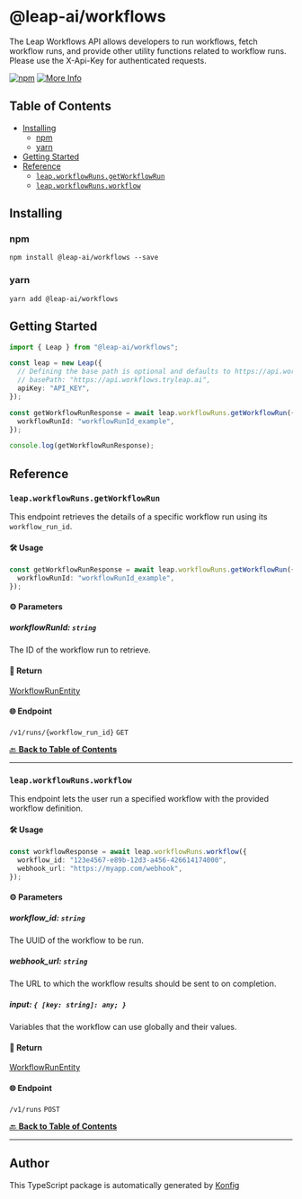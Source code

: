 # @leap-ai/workflows

The Leap Workflows API allows developers to run workflows, fetch workflow runs, and provide other utility functions related to workflow runs. Please use the X-Api-Key for authenticated requests.

[![npm](https://img.shields.io/badge/npm-v1.0.0-blue)](https://www.npmjs.com/package/@leap-ai/workflows/v/1.0.0)
[![More Info](https://img.shields.io/badge/More%20Info-Click%20Here-orange)](https://tryleap.ai/)

## Table of Contents

<!-- toc -->

- [Installing](#installing)
  * [npm](#npm)
  * [yarn](#yarn)
- [Getting Started](#getting-started)
- [Reference](#reference)
  * [`leap.workflowRuns.getWorkflowRun`](#leapworkflowrunsgetworkflowrun)
  * [`leap.workflowRuns.workflow`](#leapworkflowrunsworkflow)

<!-- tocstop -->

## Installing

### npm
```
npm install @leap-ai/workflows --save
```

### yarn
```
yarn add @leap-ai/workflows
```

## Getting Started

```typescript
import { Leap } from "@leap-ai/workflows";

const leap = new Leap({
  // Defining the base path is optional and defaults to https://api.workflows.tryleap.ai
  // basePath: "https://api.workflows.tryleap.ai",
  apiKey: "API_KEY",
});

const getWorkflowRunResponse = await leap.workflowRuns.getWorkflowRun({
  workflowRunId: "workflowRunId_example",
});

console.log(getWorkflowRunResponse);
```

## Reference


### `leap.workflowRuns.getWorkflowRun`

This endpoint retrieves the details of a specific workflow run using its `workflow_run_id`.

#### 🛠️ Usage

```typescript
const getWorkflowRunResponse = await leap.workflowRuns.getWorkflowRun({
  workflowRunId: "workflowRunId_example",
});
```

#### ⚙️ Parameters

##### workflowRunId: `string`

The ID of the workflow run to retrieve.

#### 🔄 Return

[WorkflowRunEntity](./models/workflow-run-entity.ts)

#### 🌐 Endpoint

`/v1/runs/{workflow_run_id}` `GET`

[🔙 **Back to Table of Contents**](#table-of-contents)

---


### `leap.workflowRuns.workflow`

This endpoint lets the user run a specified workflow with the provided workflow definition.

#### 🛠️ Usage

```typescript
const workflowResponse = await leap.workflowRuns.workflow({
  workflow_id: "123e4567-e89b-12d3-a456-426614174000",
  webhook_url: "https://myapp.com/webhook",
});
```

#### ⚙️ Parameters

##### workflow_id: `string`

The UUID of the workflow to be run.

##### webhook_url: `string`

The URL to which the workflow results should be sent to on completion.

##### input: `{ [key: string]: any; }`

Variables that the workflow can use globally and their values.

#### 🔄 Return

[WorkflowRunEntity](./models/workflow-run-entity.ts)

#### 🌐 Endpoint

`/v1/runs` `POST`

[🔙 **Back to Table of Contents**](#table-of-contents)

---


## Author
This TypeScript package is automatically generated by [Konfig](https://konfigthis.com)
